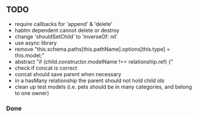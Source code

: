 ## TODO
- require callbacks for 'append' & 'delete'
- habtm dependent cannot delete or destroy
- change 'shouldSetChild' to 'inverseOf: nil'
- use async library
- remove "this.schema.paths[this.pathName].options[this.type] = this.model;"
- abstract "if (child.constructor.modelName !== relationship.ref) {"
- check if concat is correct
- concat should save parent when necessary
- in a hasMany relationship the parent should not hold child ids
- clean up test models (i.e. pets should be in many categories, and belong to one owner)


### Done
